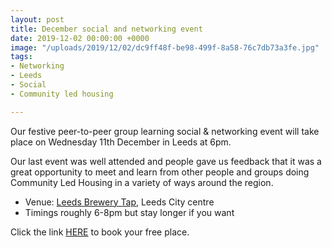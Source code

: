 ```yaml
---
layout: post
title: December social and networking event
date: 2019-12-02 00:00:00 +0000
image: "/uploads/2019/12/02/dc9ff48f-be98-499f-8a58-76c7db73a3fe.jpg"
tags:
- Networking
- Leeds
- Social
- Community led housing

---
```

Our festive peer-to-peer group learning social & networking event will take place on Wednesday 11th December in Leeds at 6pm.  
  
Our last event was well attended and people gave us feedback that it was a great opportunity to meet and learn from other people and groups doing Community Led Housing in a variety of ways around the region. 

* Venue: [Leeds Brewery Tap](https://brewerytapleeds.co.uk/), Leeds City centre
* Timings roughly 6-8pm but stay longer if you want

Click the link [HERE](https://www.eventbrite.co.uk/e/community-led-homes-peer-to-peer-group-learning-social-networking-tickets-82930410089 "Eventbrite") to book your free place.